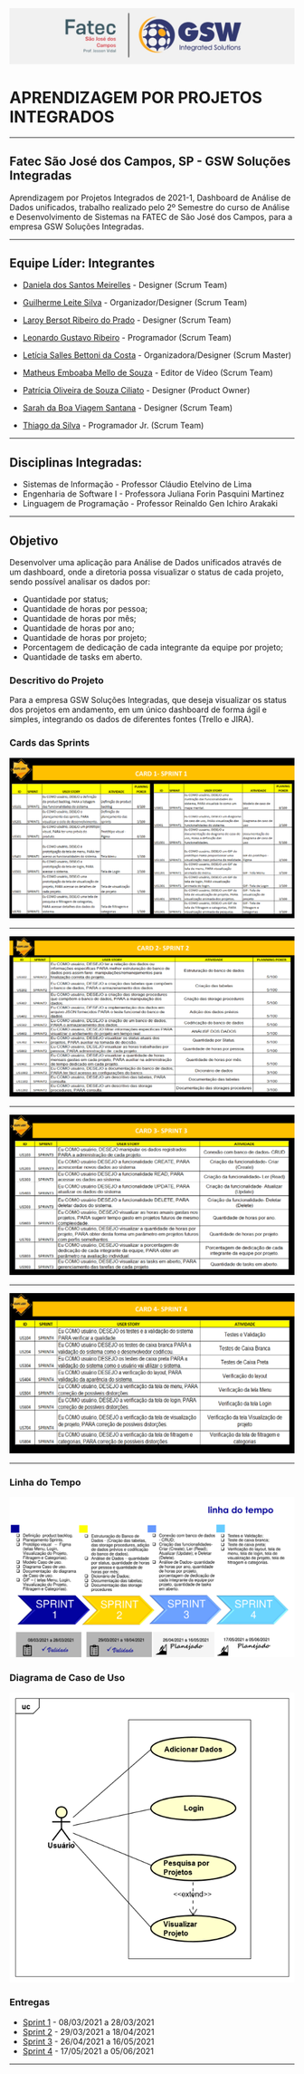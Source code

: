 ![FATEC_E_GSW_.jpeg](https://github.com/Leo0256/Equipe_Lider-Projeto_GSW/blob/main/Arquivos/Fotos%20e%20Documentos/FATEC%20E%20GSW%20.jpeg)

# APRENDIZAGEM POR PROJETOS INTEGRADOS 
----------------------------------------------------------------------------------------------------------------------------------------------------------
## Fatec São José dos Campos, SP - GSW Soluções Integradas 
Aprendizagem por Projetos Integrados de 2021-1, Dashboard de Análise de Dados unificados, trabalho realizado pelo 2º Semestre 
do curso de Análise e Desenvolvimento de Sistemas na FATEC de São José dos Campos, para a empresa GSW Soluções Integradas. 

----------------------------------------------------------------------------------------------------------------------------------------------------------
## Equipe Líder: Integrantes

- [Daniela dos Santos Meirelles](https://github.com/DanielaMeirelles) - Designer (Scrum Team)

- [Guilherme Leite Silva](https://github.com/Glsilva) - Organizador/Designer (Scrum Team)

- [Laroy Bersot Ribeiro do Prado](https://github.com/laroyprado) - Designer (Scrum Team)

- [Leonardo Gustavo Ribeiro](https://github.com/Leo0256) - Programador (Scrum Team)

- [Letícia Salles Bettoni da Costa](https://github.com/leticiasalles) - Organizadora/Designer (Scrum Master)

- [Matheus Emboaba Mello de Souza](https://github.com/MatheusEmboabaTeteu) - Editor de Vídeo (Scrum Team)

- [Patrícia Oliveira de Souza Ciliato](https://github.com/Ppistache) - Designer (Product Owner)

- [Sarah da Boa Viagem Santana](https://github.com/Sarah781) - Designer (Scrum Team)

- [Thiago da Silva](https://github.com/Thiago-Thome) - Programador Jr. (Scrum Team)


----------------------------------------------------------------------------------------------------------------------------------------------------------
## Disciplinas Integradas:

- Sistemas de Informação - Professor Cláudio Etelvino de Lima 
- Engenharia de Software I - Professora Juliana Forin Pasquini Martinez 
- Linguagem de Programação - Professor Reinaldo Gen Ichiro Arakaki

----------------------------------------------------------------------------------------------------------------------------------------------------------
## Objetivo
Desenvolver uma aplicação para Análise de Dados unificados através de um dashboard, onde a diretoria possa visualizar o status de cada projeto, sendo 
possível analisar os dados por: 
 - Quantidade por status;
 - Quantidade de horas por pessoa;
 - Quantidade de horas por mês;
 - Quantidade de horas por ano;
 - Quantidade de horas por projeto;
 - Porcentagem de dedicação de cada integrante da equipe por projeto;
 - Quantidade de tasks em aberto.

### Descritivo do Projeto

Para a empresa GSW Soluções Integradas, que deseja visualizar os status dos projetos em andamento, 
em um único dashboard de forma ágil e simples, integrando os dados de diferentes fontes (Trello e JIRA). 



### Cards das Sprints

![1](https://github.com/Leo0256/Equipe_Lider-Projeto_GSW/blob/main/Arquivos/Fotos%20e%20Documentos/1.jpg)

 -----------------------------------------------------------------------------------------------------------------------------------------------------------

![2](https://github.com/Leo0256/Equipe_Lider-Projeto_GSW/blob/main/Arquivos/Fotos%20e%20Documentos/2.jpg)

 -----------------------------------------------------------------------------------------------------------------------------------------------------------

![3](https://github.com/Leo0256/Equipe_Lider-Projeto_GSW/blob/main/Arquivos/Fotos%20e%20Documentos/3.jpg)

 -----------------------------------------------------------------------------------------------------------------------------------------------------------

![4](https://github.com/Leo0256/Equipe_Lider-Projeto_GSW/blob/main/Arquivos/Fotos%20e%20Documentos/4.jpg)

 -----------------------------------------------------------------------------------------------------------------------------------------------------------

### Linha do Tempo
![Linha-do-Tempo-GSW](https://github.com/Leo0256/Equipe_Lider-Projeto_GSW/blob/main/Arquivos/Fotos%20e%20Documentos/Linha-do-Tempo-GSW.jpeg)


### Diagrama de Caso de Uso
![Diagrama_de_Caso_de_Uso](https://github.com/Leo0256/Equipe_Lider-Projeto_GSW/blob/main/Arquivos/Fotos%20e%20Documentos/Diagrama%20de%20Caso%20de%20Uso.png)


### Entregas
- <a href='https://github.com/Leo0256/Equipe_Lider-Projeto_GSW/tree/Sprint_1'>Sprint 1</a> - 08/03/2021 a 28/03/2021
- <a href='https://github.com/Leo0256/Equipe_Lider-Projeto_GSW/tree/Sprint_2'>Sprint 2</a> - 29/03/2021 a 18/04/2021
- <a href='https://github.com/Leo0256/Equipe_Lider-Projeto_GSW/tree/Sprint_3'>Sprint 3</a> - 26/04/2021 a 16/05/2021
- <a href='https://github.com/Leo0256/Equipe_Lider-Projeto_GSW/tree/Sprint_4'>Sprint 4</a> - 17/05/2021 a 05/06/2021

 -----------------------------------------------------------------------------------------------------------------------------------------------------------



